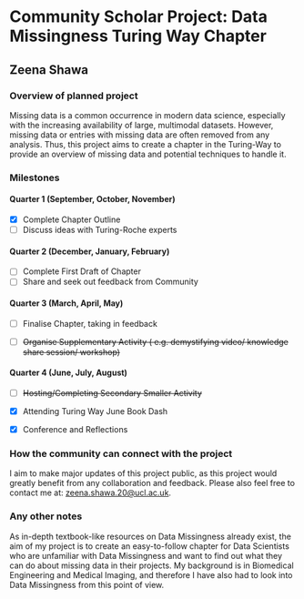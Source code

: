 # Community Scholar Project: Data Missingness Turing Way Chapter
## Zeena Shawa

### Overview of planned project
Missing data is a common occurrence in modern data science, especially with the increasing availability of large, multimodal datasets. However, missing data or entries with missing data are often removed from any analysis. Thus, this project aims to create a chapter in the Turing-Way to provide an overview of missing data and potential techniques to handle it. 


### Milestones

#### Quarter 1 (September, October, November)
- [x] Complete Chapter Outline
- [ ] Discuss ideas with Turing-Roche experts

#### Quarter 2 (December, January, February)
- [ ] Complete First Draft of Chapter
- [ ] Share and seek out feedback from Community

#### Quarter 3 (March, April, May)
- [ ] Finalise Chapter, taking in feedback
- [ ] ~~Organise Supplementary Activity ( e.g. demystifying video/ knowledge share session/ workshop)~~


#### Quarter 4 (June, July, August)
- [ ] ~~Hosting/Completing Secondary Smaller Activity~~
- [x] Attending Turing Way June Book Dash
- [x] Conference and Reflections


### How the community can connect with the project
I aim to make major updates of this project public, as this project would greatly benefit from any collaboration and feedback. Please also feel free to contact me at: zeena.shawa.20@ucl.ac.uk. 

### Any other notes
As in-depth textbook-like resources on Data Missingness already exist, the aim of my project is to create an easy-to-follow chapter for Data Scientists who are unfamiliar with Data Missingness and want to find out what they can do about missing data in their projects. My background is in Biomedical Engineering and Medical Imaging, and therefore I have also had to look into Data Missingness from this point of view.
